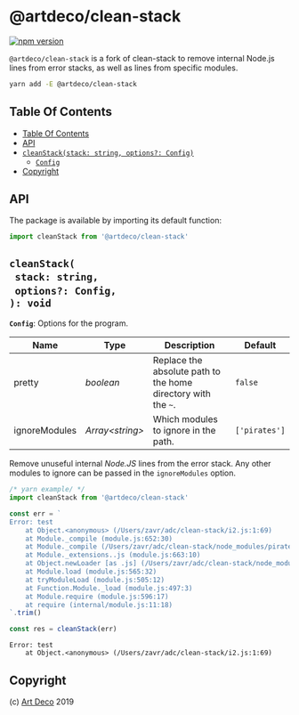 # @artdeco/clean-stack

[![npm version](https://badge.fury.io/js/%40artdeco%2Fclean-stack.svg)](https://npmjs.org/package/@artdeco/clean-stack)

`@artdeco/clean-stack` is a fork of clean-stack to remove internal Node.js lines from error stacks, as well as lines from specific modules.

```sh
yarn add -E @artdeco/clean-stack
```

## Table Of Contents

- [Table Of Contents](#table-of-contents)
- [API](#api)
- [`cleanStack(stack: string, options?: Config)`](#cleanstackstack-stringoptions-config-void)
  * [`Config`](#type-config)
- [Copyright](#copyright)

## API

The package is available by importing its default function:

```js
import cleanStack from '@artdeco/clean-stack'
```

## `cleanStack(`<br/>&nbsp;&nbsp;`stack: string,`<br/>&nbsp;&nbsp;`options?: Config,`<br/>`): void`

__<a name="type-config">`Config`</a>__: Options for the program.

|     Name      |         Type          |                          Description                          |    Default    |
| ------------- | --------------------- | ------------------------------------------------------------- | ------------- |
| pretty        | _boolean_             | Replace the absolute path to the home directory with the `~`. | `false`       |
| ignoreModules | _Array&lt;string&gt;_ | Which modules to ignore in the path.                          | `['pirates']` |

Remove unuseful internal _Node.JS_ lines from the error stack. Any other modules to ignore can be passed in the `ignoreModules` option.

```js
/* yarn example/ */
import cleanStack from '@artdeco/clean-stack'

const err = `
Error: test
    at Object.<anonymous> (/Users/zavr/adc/clean-stack/i2.js:1:69)
    at Module._compile (module.js:652:30)
    at Module._compile (/Users/zavr/adc/clean-stack/node_modules/pirates/lib/index.js:83:24)
    at Module._extensions..js (module.js:663:10)
    at Object.newLoader [as .js] (/Users/zavr/adc/clean-stack/node_modules/pirates/lib/index.js:88:7)
    at Module.load (module.js:565:32)
    at tryModuleLoad (module.js:505:12)
    at Function.Module._load (module.js:497:3)
    at Module.require (module.js:596:17)
    at require (internal/module.js:11:18)
`.trim()

const res = cleanStack(err)
```

```
Error: test
    at Object.<anonymous> (/Users/zavr/adc/clean-stack/i2.js:1:69)
```

## Copyright

(c) [Art Deco][1] 2019

[1]: https://artd.eco
